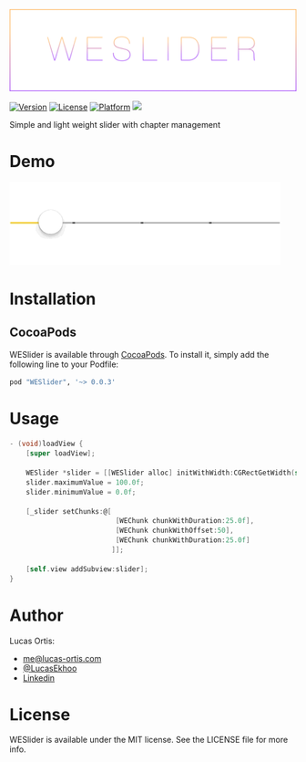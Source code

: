 ![WESlider](https://github.com/Ekhoo/WESlider/blob/master/Source/Asset/weslider.png)

[![Version](https://img.shields.io/cocoapods/v/WESlider.svg?style=flat)](http://cocoapods.org/pods/WESlider)
[![License](https://img.shields.io/cocoapods/l/WESlider.svg?style=flat)](http://cocoapods.org/pods/WESlider)
[![Platform](https://img.shields.io/cocoapods/p/WESlider.svg?style=flat)](http://cocoapods.org/pods/WESlider)
![](https://img.shields.io/badge/Supported-iOS7-4BC51D.svg?style=flat-square)

Simple and light weight slider with chapter management

# Demo
![WESlider](https://github.com/Ekhoo/WESlider/blob/master/Source/Asset/slider.gif)

# Installation
## CocoaPods
WESlider is available through [CocoaPods](http://cocoapods.org). To install
it, simply add the following line to your Podfile:

```ruby
pod "WESlider", '~> 0.0.3'
```

# Usage
```objective-c
- (void)loadView {
    [super loadView];
    
    WESlider *slider = [[WESlider alloc] initWithWidth:CGRectGetWidth(self.view.frame)];
    slider.maximumValue = 100.0f;
    slider.minimumValue = 0.0f;
    
    [_slider setChunks:@[
                          [WEChunk chunkWithDuration:25.0f],
                          [WEChunk chunkWithOffset:50],
                          [WEChunk chunkWithDuration:25.0f]
                         ]];
    
    [self.view addSubview:slider];
}
```

# Author
Lucas Ortis:
- me@lucas-ortis.com
- [@LucasEkhoo](https://twitter.com/LucasEkhoo)
- [Linkedin](https://fr.linkedin.com/in/lucasortis)

# License

WESlider is available under the MIT license. See the LICENSE file for more info.
